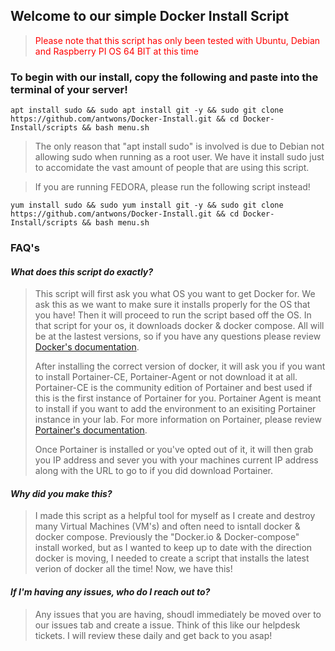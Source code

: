 ## Welcome to our simple Docker Install Script

> <span style="color:red"> Please note that this script has only been tested with Ubuntu, Debian and Raspberry PI OS 64 BIT at this time </span>

### To begin with our install, copy the following and paste into the terminal of your server! 
```
apt install sudo && sudo apt install git -y && sudo git clone https://github.com/antwons/Docker-Install.git && cd Docker-Install/scripts && bash menu.sh
```
> The only reason that "apt install sudo" is involved is due to Debian not allowing sudo when running as a root user. We have it install sudo just to accomidate the vast amount of people that are using this script.

> If you are running FEDORA, please run the following script instead!
```
yum install sudo && sudo yum install git -y && sudo git clone https://github.com/antwons/Docker-Install.git && cd Docker-Install/scripts && bash menu.sh
```
### FAQ's 

#### *What does this script do exactly?*
> This script will first ask you what OS you want to get Docker for. We ask this as we want to make sure it installs properly for the OS that you have! Then it will proceed to run the script based off the OS. In that script for your os, it downloads docker & docker compose. All will be at the lastest versions, so if you have any questions please review [Docker's documentation](https://docs.docker.com/).
>
> After installing the correct version of docker, it will ask you if you want to install Portainer-CE, Portainer-Agent or not download it at all. Portainer-CE is the community edition of Portainer and best used if this is the first instance of Portainer for you. Portainer Agent is meant to install if you want to add the environment to an exisiting Portainer instance in your lab. For more information on Portainer, please review [Portainer's documentation](https://docs.portainer.io/).
>
> Once Portainer is installed or you've opted out of it, it will then grab you IP address and sever you with your machines current IP address along with the URL to go to if you did download Portainer.

#### *Why did you make this?*
> I made this script as a helpful tool for myself as I create and destroy many Virtual Machines (VM's) and often need to isntall docker & docker compose. Previously the "Docker.io & Docker-compose" install worked, but as I wanted to keep up to date with the direction docker is moving, I needed to create a script that installs the latest verion of docker all the time! Now, we have this!

#### *If I'm having any issues, who do I reach out to?* 
> Any issues that you are having, shoudl immediately be moved over to our issues tab and create a issue. Think of this like our helpdesk tickets. I will review these daily and get back to you asap!
